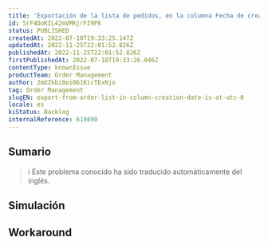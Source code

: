 ```yaml
---
title: 'Exportación de la lista de pedidos, en la columna Fecha de creación está en UTC 0.'
id: 5rF4DoKIL42mVMKjrFI9Pk
status: PUBLISHED
createdAt: 2022-07-18T19:33:25.147Z
updatedAt: 2022-11-25T22:01:52.826Z
publishedAt: 2022-11-25T22:01:52.826Z
firstPublishedAt: 2022-07-18T19:33:26.046Z
contentType: knownIssue
productTeam: Order Management
author: 2mXZkbi0oi061KicTExNjo
tag: Order Management
slugEN: export-from-order-list-in-column-creation-date-is-at-utc-0
locale: es
kiStatus: Backlog
internalReference: 619890
---
```


## Sumario

>ℹ️ Este problema conocido ha sido traducido automáticamente del inglés.



## Simulación



## Workaround



